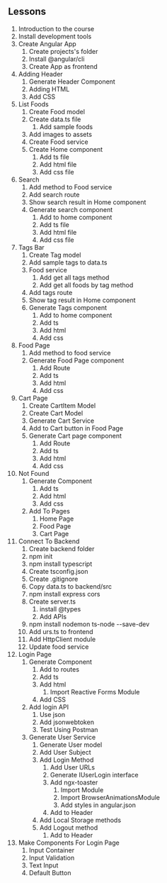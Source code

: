 ## Lessons
1. Introduction to the course
2. Install development tools
3. Create Angular App
    1. Create projects's folder
    2. Install @angular/cli
    3. Create App as frontend
4. Adding Header
    1. Generate Header Component
    2. Adding HTML
    3. Add CSS
5. List Foods
    1. Create Food model
    2. Create data.ts file
        1. Add sample foods
    3. Add images to assets
    4. Create Food service
    5. Create Home component
        1. Add ts file
        2. Add html file
        3. Add css file
6. Search
    1. Add method to Food service
    2. Add search route
    3. Show search result in Home component
    4. Generate search component
        1. Add to home component
        2. Add ts file
        3. Add html file
        4. Add css file
7. Tags Bar
    1. Create Tag model
    2. Add sample tags to data.ts
    3. Food service
        1. Add get all tags method
        2. Add get all foods by tag method
    4. Add tags route
    5. Show tag result in Home component
    6. Generate Tags component
        1. Add to home component
        2. Add ts
        3. Add html 
        4. Add css
8. Food Page
    1. Add method to food service
    2. Generate Food Page component
        1. Add Route
        2. Add ts
        3. Add html
        4. Add css
9. Cart Page
    1. Create CartItem Model
    2. Create Cart Model
    3. Generate Cart Service
    4. Add to Cart button in Food Page
    5. Generate Cart page component
        1. Add Route
        2. Add ts
        3. Add html 
        4. Add css
10. Not Found
    1. Generate Component
        1. Add ts
        2. Add html
        3. Add css
    2. Add To Pages
        1. Home Page
        2. Food Page
        3. Cart Page
11. Connect To Backend
    1. Create backend folder
    2. npm init
    3. npm install typescript
    4. Create tsconfig.json
    5. Create .gitignore
    6. Copy data.ts to backend/src
    7. npm install express cors
    8. Create server.ts
        1. install @types
        2. Add APIs
    9. npm install nodemon ts-node --save-dev
    10. Add urs.ts to frontend
    11. Add HttpClient module
    12. Update food service
12. Login Page
    1. Generate Component
        1. Add to routes
        2. Add ts
        3. Add html
            1. Import Reactive Forms Module
        4. Add CSS
    2. Add login API
        1. Use json
        2. Add jsonwebtoken
        3. Test Using Postman
    3. Generate User Service
        1. Generate User model
        2. Add User Subject
        3. Add Login Method
            1. Add User URLs
            2. Generate IUserLogin interface
            3. Add ngx-toaster
                1. Import Module
                2. Import BrowserAnimationsModule
                3. Add styles in angular.json 
            4. Add to Header
        4. Add Local Storage methods
        5. Add Logout method
            1. Add to Header
13. Make Components For Login Page
    1. Input Container
    2. Input Validation
    3. Text Input
    4. Default Button
